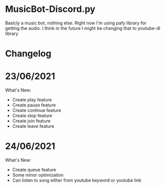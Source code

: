# MusicBot-Discord.py
Basicly a music bot, nothing else. Right now I'm using pafy library for getting the audio. I think in the future I might be changing that to youtube-dl library


Changelog
=
23/06/2021
===
What's New:
- Create play feature
- Create pause feature
- Create continue feature
- Create stop feature
- Create join feature
- Create leave feature

24/06/2021
===
What's New:
- Create queue feature
- Some minor optimization
- Can listen to song either from youtube keyword or youtube link